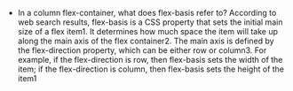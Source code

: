 - In a column flex-container, what does flex-basis refer to?
 According to web search results, flex-basis is a CSS property that sets the initial main size of a flex item1. It determines how much space the item will take up along the main axis of the flex container2. The main axis is defined by the flex-direction property, which can be either row or column3. For example, if the flex-direction is row, then flex-basis sets the width of the item; if the flex-direction is column, then flex-basis sets the height of the item1